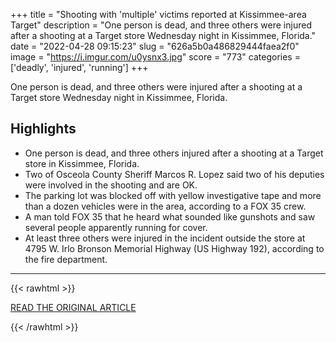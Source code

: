 +++
title = "Shooting with 'multiple' victims reported at Kissimmee-area Target"
description = "One person is dead, and three others were injured after a shooting at a Target store Wednesday night in Kissimmee, Florida."
date = "2022-04-28 09:15:23"
slug = "626a5b0a486829444faea2f0"
image = "https://i.imgur.com/u0ysnx3.jpg"
score = "773"
categories = ['deadly', 'injured', 'running']
+++

One person is dead, and three others were injured after a shooting at a Target store Wednesday night in Kissimmee, Florida.

## Highlights

- One person is dead, and three others injured after a shooting at a Target store in Kissimmee, Florida.
- Two of Osceola County Sheriff Marcos R. Lopez said two of his deputies were involved in the shooting and are OK.
- The parking lot was blocked off with yellow investigative tape and more than a dozen vehicles were in the area, according to a FOX 35 crew.
- A man told FOX 35 that he heard what sounded like gunshots and saw several people apparently running for cover.
- At least three others were injured in the incident outside the store at 4795 W. Irlo Bronson Memorial Highway (US Highway 192), according to the fire department.

---

{{< rawhtml >}}
  <p class="article-category">
    <a target="_blank" href="https://www.fox35orlando.com/news/shooting-with-multiple-victims-reported-at-kissimmee-area-target">READ THE ORIGINAL ARTICLE</a>
  </p>
{{< /rawhtml >}}
